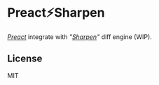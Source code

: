 # Preact⚡️Sharpen

*[Preact](https://github.com/developit/preact)* integrate with *"[Sharpen](https://github.com/Becavalier/Sharpen/)"* diff engine (WIP).

## License

MIT
